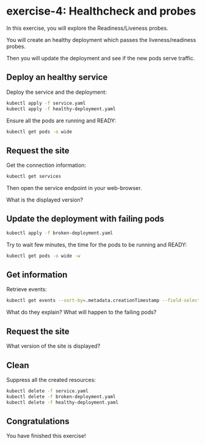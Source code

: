 # exercise-4: Healthcheck and probes

In this exercise, you will explore the Readiness/Liveness probes.

You will create an healthy deployment which passes the liveness/readiness probes.

Then you will update the deployment and see if the new pods serve traffic.

## Deploy an healthy service

Deploy the service and the deployment:
```sh
kubectl apply -f service.yaml
kubectl apply -f healthy-deployment.yaml
```

Ensure all the pods are running and READY:
```sh
kubectl get pods -o wide
```
## Request the site

Get the connection information:
```sh
kubectl get services
```

Then open the service endpoint in your web-browser.

What is the displayed version?

## Update the deployment with failing pods

```sh
kubectl apply -f broken-deployment.yaml
```

Try to wait few minutes, the time for the pods to be running and READY:
```sh
kubectl get pods -o wide -w
```

## Get information

Retrieve events:
```sh
kubectl get events --sort-by=.metadata.creationTimestamp --field-selector type!=Normal
```

What do they explain?
What will happen to the failing pods?

## Request the site

What version of the site is displayed?

## Clean

Suppress all the created resources:
```sh
kubectl delete -f service.yaml
kubectl delete -f broken-deployment.yaml
kubectl delete -f healthy-deployment.yaml
```

## Congratulations

You have finished this exercise!

<walkthrough-conclusion-trophy></walkthrough-conclusion-trophy>
